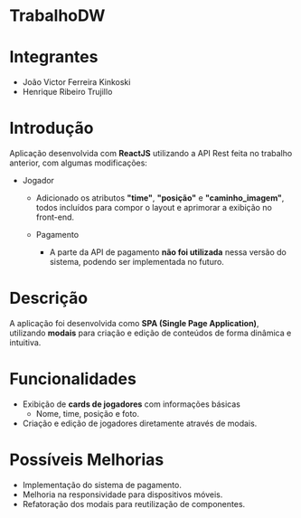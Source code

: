 # TrabalhoDW

# Integrantes
* João Victor Ferreira Kinkoski
* Henrique Ribeiro Trujillo

# Introdução
 Aplicação desenvolvida com **ReactJS** utilizando a API Rest feita no trabalho anterior, com algumas modificações:
 - Jogador
 
   - Adicionado os atributos **"time"**, **"posição"** e **"caminho_imagem"**, todos incluídos para compor o layout e aprimorar a exibição no front-end.
  
   - Pagamento
     - A parte da API de pagamento **não foi utilizada** nessa versão do sistema, podendo ser implementada no futuro.
    
# Descrição

A aplicação foi desenvolvida como **SPA (Single Page Application)**, utilizando **modais** para criação e edição de conteúdos de forma dinâmica e intuitiva.

# Funcionalidades

- Exibição de <strong>cards de jogadores</strong> com informações básicas
  - Nome, time, posição e foto.
- Criação e edição de jogadores diretamente através de modais.

# Possíveis Melhorias

- Implementação do sistema de pagamento.
- Melhoria na responsividade para dispositivos móveis.
- Refatoração dos modais para reutilização de componentes.
